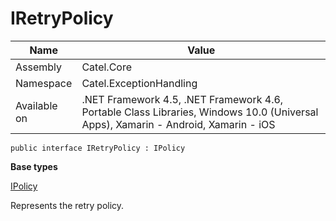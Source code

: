 

# IRetryPolicy

Name|Value
---|---
Assembly|Catel.Core
Namespace|Catel.ExceptionHandling
Available on|.NET Framework 4.5, .NET Framework 4.6, Portable Class Libraries, Windows 10.0 (Universal Apps), Xamarin - Android, Xamarin - iOS

```
public interface IRetryPolicy : IPolicy
```

**Base types**

[IPolicy](/Catel.Core\Catel\ExceptionHandling\IPolicy.md)


Represents the retry policy.



